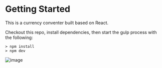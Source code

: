 # Getting Started
This is a currency conventer built based on React.


Checkout this repo, install dependencies, then start the gulp process with the following:
```
> npm install
> npm dev
```
![image](https://github.com/johnnyhsu1106/react-currency-converter/assets/18588513/ba1341e1-5b1c-49a8-b9d0-2c27e9e5058b)
